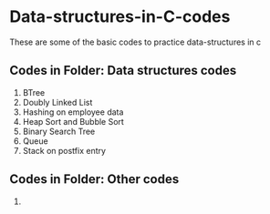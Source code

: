 # Data-structures-in-C-codes
These are some of the basic codes to practice data-structures in c


## Codes in Folder: Data structures codes
1. BTree 
2. Doubly Linked List
3. Hashing on employee data
4. Heap Sort and Bubble Sort
5. Binary Search Tree
6. Queue
7. Stack on postfix entry

## Codes in Folder: Other codes
1. 
